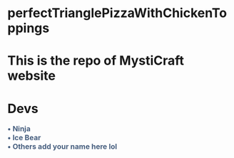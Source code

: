 # perfectTrianglePizzaWithChickenToppings

<h1>This is the repo of MystiCraft website</h1>

# Devs
<span style="color: #475f7f;font-weight: bold;font-size: 16px;">• Ninja<br>• Ice Bear<br>• Others add your name here lol</span>

